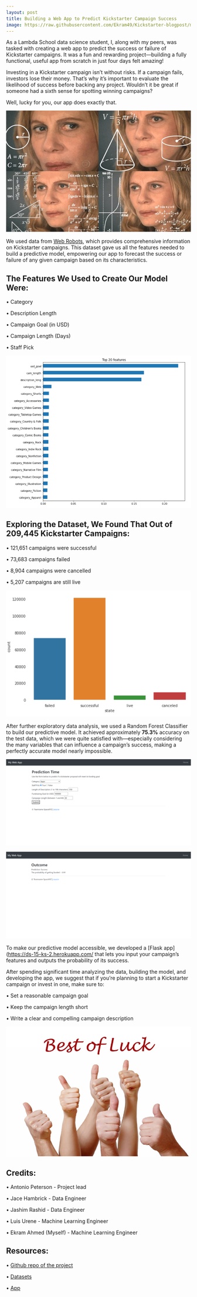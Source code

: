 ```yaml
---
layout: post
title: Building a Web App to Predict Kickstarter Campaign Success
image: https://raw.githubusercontent.com/Ekram49/Kickstarter-blogpost/master/Images/kickstarter-logo.jpg
---
```

As a Lambda School data science student, I, along with my peers, was tasked with creating a web app to predict the success or failure of Kickstarter campaigns. It was a fun and rewarding project—building a fully functional, useful app from scratch in just four days felt amazing!

Investing in a Kickstarter campaign isn’t without risks. If a campaign fails, investors lose their money. That’s why it’s important to evaluate the likelihood of success before backing any project. Wouldn’t it be great if someone had a sixth sense for spotting winning campaigns?

Well, lucky for you, our app does exactly that.

![Crepe](https://raw.githubusercontent.com/Ekram49/Kickstarter-blogpost/master/Images/thinking.jpg)

We used data from [Web Robots](https://webrobots.io/kickstarter-datasets/), which provides comprehensive information on Kickstarter campaigns. This dataset gave us all the features needed to build a predictive model, empowering our app to forecast the success or failure of any given campaign based on its characteristics.

## The Features We Used to Create Our Model Were:

•	Category

•	Description Length

•	Campaign Goal (in USD)

•	Campaign Length (Days)

•	Staff Pick

![Crepe](https://raw.githubusercontent.com/Ekram49/Kickstarter-blogpost/master/Images/feature%20importances.PNG)

## Exploring the Dataset, We Found That Out of 209,445 Kickstarter Campaigns:


•	121,651 campaigns were successful

•	73,683 campaigns failed

•	8,904 campaigns were cancelled

•	5,207 campaigns are still live

![creep](https://raw.githubusercontent.com/Ekram49/Kickstarter-blogpost/master/Images/state.PNG)

After further exploratory data analysis, we used a Random Forest Classifier to build our predictive model. It achieved approximately **75.3%** accuracy on the test data, which we were quite satisfied with—especially considering the many variables that can influence a campaign’s success, making a perfectly accurate model nearly impossible.

![Crepe](https://raw.githubusercontent.com/Ekram49/Kickstarter-blogpost/master/Images/app-1.PNG)

![Crepe](https://raw.githubusercontent.com/Ekram49/Kickstarter-blogpost/master/Images/app-2.PNG)

To make our predictive model accessible, we developed a [Flask app](https://ds-15-ks-2.herokuapp.com/ that lets you input your campaign’s features and outputs the probability of its success.

After spending significant time analyzing the data, building the model, and developing the app, we suggest that if you’re planning to start a Kickstarter campaign or invest in one, make sure to:

•	Set a reasonable campaign goal

•	Keep the campaign length short

•	Write a clear and compelling campaign description

![Crepe](https://raw.githubusercontent.com/Ekram49/Kickstarter-blogpost/master/Images/best-of-luck-picture-with-thumb.jpg)

## Credits:

•	Antonio Peterson - Project lead

•	Jace Hambrick - Data Engineer

•	Jashim Rashid - Data Engineer

•	Luis Urene - Machine Learning Engineer

•	Ekram Ahmed (Myself) - Machine Learning Engineer

## Resources:

•	[Github repo of the project](https://github.com/Build-Week-Kickstarter-Success-2/DS)

•	[Datasets](https://webrobots.io/kickstarter-datasets/)

•	[App](https://ds-15-ks-2.herokuapp.com/)
